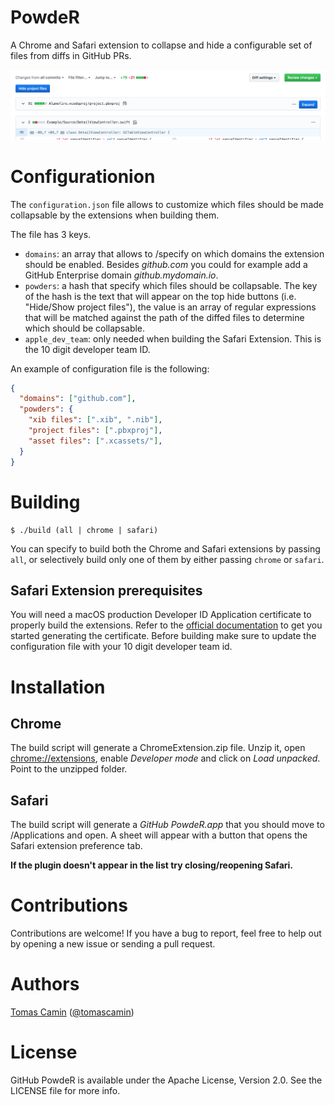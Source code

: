 # PowdeR

A Chrome and Safari extension to collapse and hide a configurable set of files from diffs in GitHub PRs.

<img src='md/screenshot.png' width='724'>


# Configurationion


The `configuration.json` file allows to customize which files should be made collapsable by the extensions when building them.

The file has 3 keys.

- `domains`: an array that allows to /specify on which domains the extension should be enabled. Besides _github.com_ you could for example add a GitHub Enterprise domain _github.mydomain.io_.
- `powders`: a hash that specify which files should be collapsable. The key of the hash is the text that will appear on the top hide buttons (i.e. "Hide/Show project files"), the value is an array of regular expressions that will be matched against the path of the diffed files to determine which should be collapsable.
- `apple_dev_team`: only needed when building the Safari Extension. This is the 10 digit developer team ID.

An example of configuration file is the following:

```json
{
  "domains": ["github.com"],
  "powders": {
    "xib files": [".xib", ".nib"],
    "project files": [".pbxproj"],
    "asset files": [".xcassets/"],
  }
}
```

# Building

```
$ ./build (all | chrome | safari)
```

You can specify to build both the Chrome and Safari extensions by passing `all`, or selectively build only one of them by either passing `chrome` or `safari`.

## Safari Extension prerequisites

You will need a macOS production Developer ID Application certificate to properly build the extensions. Refer to the [official documentation](https://developer.apple.com/developer-id/) to get you started generating the certificate. Before building make sure to update the configuration file with your 10 digit developer team id.

# Installation

## Chrome

The build script will generate a ChromeExtension.zip file. Unzip it, open [chrome://extensions](chrome://extensions), enable _Developer mode_ and click on _Load unpacked_. Point to the unzipped folder.

## Safari

The build script will generate a _GitHub PowdeR.app_ that you should move to /Applications and open. A sheet will appear with a button that opens the Safari extension preference tab. 

**If the plugin doesn't appear in the list try closing/reopening Safari.**


# Contributions

Contributions are welcome! If you have a bug to report, feel free to help out by opening a new issue or sending a pull request.



# Authors

[Tomas Camin](https://github.com/tcamin) ([@tomascamin](https://twitter.com/tomascamin))



# License

GitHub PowdeR is available under the Apache License, Version 2.0. See the LICENSE file for more info.